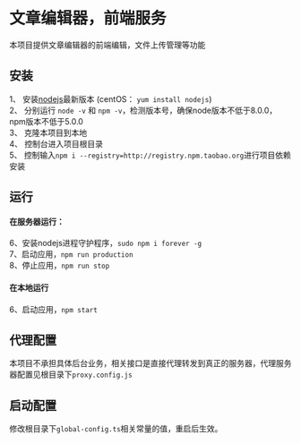 # 文章编辑器，前端服务


本项目提供文章编辑器的前端编辑，文件上传管理等功能

## 安装

1、 安装[nodejs](https://nodejs.org/en/)最新版本  (centOS： `yum install nodejs`)  
2、 分别运行 `node -v` 和 `npm -v`，检测版本号，确保node版本不低于8.0.0，npm版本不低于5.0.0  
3、 克隆本项目到本地    
4、 控制台进入项目根目录  
5、 控制输入`npm i --registry=http://registry.npm.taobao.org`进行项目依赖安装    


## 运行

#### 在服务器运行：
6、安装nodejs进程守护程序，`sudo npm i forever -g`   
7、启动应用，`npm run production`  
8、停止应用，`npm run stop`  

#### 在本地运行

6、启动应用，`npm start` 

## 代理配置

本项目不承担具体后台业务，相关接口是直接代理转发到真正的服务器，代理服务器配置见根目录下`proxy.config.js`

## 启动配置

修改根目录下`global-config.ts`相关常量的值，重启后生效。

